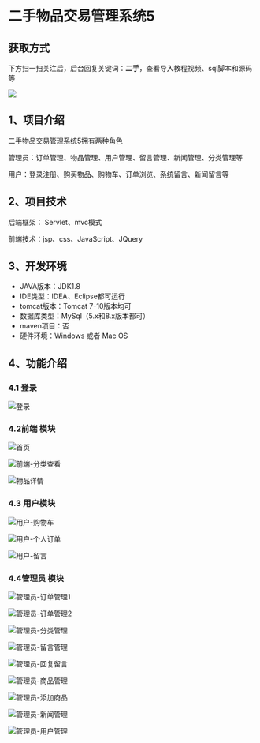 # 二手物品交易管理系统5

## 获取方式

下方扫一扫关注后，后台回复关键词：**二手**，查看导入教程视频、sql脚本和源码等

 ![](https://www.codeshop.fun/Typora-Images/202205281253739.png)

## 1、项目介绍

二手物品交易管理系统5拥有两种角色

管理员：订单管理、物品管理、用户管理、留言管理、新闻管理、分类管理等

用户：登录注册、购买物品、购物车、订单浏览、系统留言、新闻留言等


## 2、项目技术

后端框架： Servlet、mvc模式

前端技术：jsp、css、JavaScript、JQuery

## 3、开发环境

- JAVA版本：JDK1.8
- IDE类型：IDEA、Eclipse都可运行
- tomcat版本：Tomcat 7-10版本均可
- 数据库类型：MySql（5.x和8.x版本都可）
- maven项目：否 
- 硬件环境：Windows 或者 Mac OS


## 4、功能介绍

### 4.1 登录

![登录](https://www.codeshop.fun/Typora-Images/202208050951282.jpg)

### 4.2前端 模块

![首页](https://www.codeshop.fun/Typora-Images/202208050951515.jpg)

![前端-分类查看](https://www.codeshop.fun/Typora-Images/202208050952407.jpg)

![物品详情](https://www.codeshop.fun/Typora-Images/202208050952758.jpg)

### 4.3 用户模块

![用户-购物车](https://www.codeshop.fun/Typora-Images/202208050952310.jpg)

![用户-个人订单](https://www.codeshop.fun/Typora-Images/202208050952638.jpg)

![用户-留言](https://www.codeshop.fun/Typora-Images/202208050952129.jpg)

### 4.4管理员 模块

![管理员-订单管理1](https://www.codeshop.fun/Typora-Images/202208050952052.jpg)

![管理员-订单管理2](https://www.codeshop.fun/Typora-Images/202208050952354.jpg)

![管理员-分类管理](https://www.codeshop.fun/Typora-Images/202208050952400.jpg)

![管理员-留言管理](https://www.codeshop.fun/Typora-Images/202208050952697.jpg)

![管理员-回复留言](https://www.codeshop.fun/Typora-Images/202208050952317.jpg)

![管理员-商品管理 ](https://www.codeshop.fun/Typora-Images/202208050952235.jpg)

![管理员-添加商品](https://www.codeshop.fun/Typora-Images/202208050952313.jpg)

![管理员-新闻管理](https://www.codeshop.fun/Typora-Images/202208050953243.jpg)

![管理员-用户管理](https://www.codeshop.fun/Typora-Images/202208050953761.jpg)

